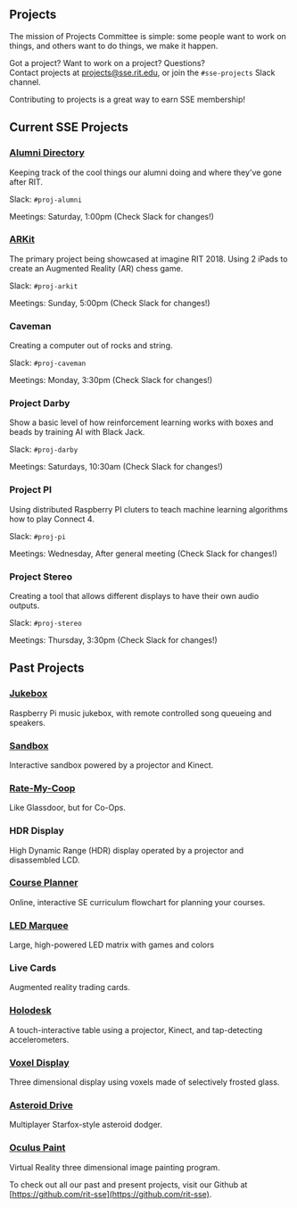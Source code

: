 Projects
-------------------
The mission of Projects Committee is simple: some people want to work on things,
and others want to do things, we make it happen.

Got a project? Want to work on a project? Questions?  
Contact projects at <projects@sse.rit.edu>, or join the `#sse-projects` Slack channel.

Contributing to projects is a great way to earn SSE membership!

Current SSE Projects
--------------------

### [Alumni Directory](https://github.com/rit-sse/sse-member)

Keeping track of the cool things our alumni doing and where they've gone after RIT.

Slack: `#proj-alumni`

Meetings: Saturday, 1:00pm (Check Slack for changes!)

### [ARKit](https://github.com/TuckerBMorgan/ProjARKit)

The primary project being showcased at imagine RIT 2018. Using 2 iPads to create an Augmented Reality (AR) chess game.

Slack: `#proj-arkit`

Meetings: Sunday, 5:00pm (Check Slack for changes!)

### Caveman

Creating a computer out of rocks and string.

Slack: `#proj-caveman`

Meetings: Monday, 3:30pm (Check Slack for changes!)

### Project Darby

Show a basic level of how reinforcement learning works with boxes and beads by training AI with Black Jack.

Slack: `#proj-darby`

Meetings: Saturdays, 10:30am (Check Slack for changes!)

### Project PI

Using distributed Raspberry PI cluters to teach machine learning algorithms how to play Connect 4.

Slack: `#proj-pi`

Meetings: Wednesday, After general meeting (Check Slack for changes!)

### Project Stereo

Creating a tool that allows different displays to have their own audio outputs.

Slack: `#proj-stereo`

Meetings: Thursday, 3:30pm (Check Slack for changes!)

Past Projects
-------------
### [Jukebox](https://github.com/rit-sse/Jukebox)

Raspberry Pi music jukebox, with remote controlled song queueing and speakers.

### [Sandbox](https://github.com/rit-sse/libfreenect2)

Interactive sandbox powered by a projector and Kinect.

### [Rate-My-Coop](https://github.com/rit-sse/RateMyCoop)

Like Glassdoor, but for Co-Ops.

### HDR Display

High Dynamic Range (HDR) display operated by a projector and disassembled LCD.

### [Course Planner](https://github.com/rit-sse/CoursePlanner)

Online, interactive SE curriculum flowchart for planning your courses.

### [LED Marquee](https://github.com/rit-sse/led-marquee)

Large, high-powered LED matrix with games and colors

### Live Cards

Augmented reality trading cards.

### [Holodesk](https://github.com/rit-sse/holo-desk)

A touch-interactive table using a projector, Kinect, and tap-detecting accelerometers.

### [Voxel Display](https://github.com/rit-sse/Voxel-Display)

Three dimensional display using voxels made of selectively frosted glass.

### [Asteroid Drive](https://github.com/rit-sse/shoot-it)

Multiplayer Starfox-style asteroid dodger.

### [Oculus Paint](https://github.com/rit-sse/OculusPaint)

Virtual Reality three dimensional image painting program.

To check out all our past and present projects, visit our Github at [https://github.com/rit-sse](https://github.com/rit-sse).
